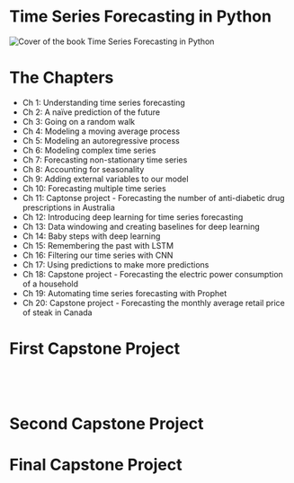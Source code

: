 # Time Series Forecasting in Python
![Cover of the book Time Series Forecasting in Python](https://freecontent.manning.com/wp-content/uploads/DOTD_NewMEAP_Peixeiro.png)

# The Chapters

 - Ch 1: Understanding time series forecasting
 - Ch 2: A naïve prediction of the future
 - Ch 3: Going on a random walk
 - Ch 4: Modeling a moving average process
 - Ch 5: Modeling an autoregressive process
 - Ch 6: Modeling complex time series
 - Ch 7: Forecasting non-stationary time series
 - Ch 8: Accounting for seasonality
 - Ch 9: Adding external variables to our model
 - Ch 10: Forecasting multiple time series
 - Ch 11: Captonse project - Forecasting the number of anti-diabetic drug prescriptions in Australia
 - Ch 12: Introducing deep learning for time series forecasting
 - Ch 13: Data windowing and creating baselines for deep learning
 - Ch 14: Baby steps with deep learning
 - Ch 15: Remembering the past with LSTM
 - Ch 16: Filtering our time series with CNN
 - Ch 17: Using predictions to make more predictions
 - Ch 18: Capstone project - Forecasting the electric power consumption of a household 
 - Ch 19: Automating time series forecasting with Prophet
 - Ch 20: Capstone project - Forecasting the monthly average retail price of steak in Canada

# First Capstone Project
<p align="center">
<img  src="https://github.com/UKVeteran/Time-Series-Forecasting-In-Python/assets/39216339/67ea49e2-5569-489b-85ab-c2141a57853f" alt="">
</p>
<p align="center">
<img  src="https://github.com/UKVeteran/Time-Series-Forecasting-In-Python/assets/39216339/c552f690-b1ed-440e-bd36-bf1d6192312f" alt="">
</p>
<p align="center">
<img  src="https://github.com/UKVeteran/Time-Series-Forecasting-In-Python/assets/39216339/61305111-75af-4678-8496-46c1cbf301b7" alt="">
</p>
<p align="center">
<img  src= "https://github.com/UKVeteran/Time-Series-Forecasting-In-Python/assets/39216339/d42af4e2-7ab2-491c-ab29-de0d99d38ad1" alt="">
</p>

# Second Capstone Project

# Final Capstone Project 
